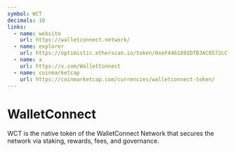 ```yaml
---
symbol: WCT
decimals: 18
links:
  - name: website
    url: https://walletconnect.network/
  - name: explorer
    url: https://optimistic.etherscan.io/token/0xeF4461891DfB3AC8572cCf7C794664A8DD927945
  - name: x
    url: https://x.com/WalletConnect
  - name: coinmarketcap
    url: https://coinmarketcap.com/currencies/walletconnect-token/
---
```


# WalletConnect

WCT is the native token of the WalletConnect Network that secures the network via staking, rewards, fees, and governance.
